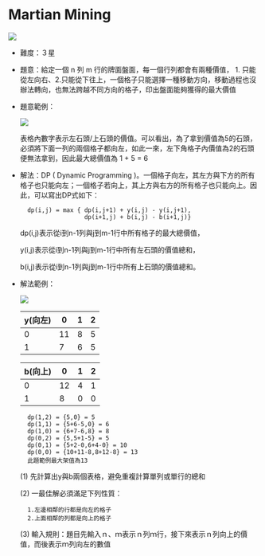 # Martian Mining 

<img src="./Picture1.png">

+ 難度：３星
+ 題意：給定一個 n 列 m 行的牌面盤面，每一個行列都會有兩種價值，  1. 只能從左向右、2.只能從下往上，一個格子只能選擇一種移動方向，移動過程也沒辦法轉向，也無法跨越不同方向的格子，印出盤面能夠獲得的最大價值


+ 題意範例：

    <img src="./Picture2.png">

    表格內數字表示左石頭/上石頭的價值。可以看出，為了拿到價值為5的石頭，必須將下面一列的兩個格子都向左，如此一來，左下角格子內價值為2的石頭便無法拿到，因此最大總價值為 1 + 5 = 6 

+ 解法：DP ( Dynamic Programming )。一個格子向左，其左方與下方的所有格子也只能向左；一個格子若向上，其上方與右方的所有格子也只能向上。因此，可以寫出DP式如下：

        dp(i,j) = max { dp(i,j+1) + y(i,j) - y(i,j+1),
                        dp(i+1,j) + b(i,j) - b(i+1,j)}

    dp(i,j)表示從i到n-1列與j到m-1行中所有格子的最大總價值，
    
    y(i,j)表示從i到n-1列與j到m-1行中所有左石頭的價值總和，

    b(i,j)表示從i到n-1列與j到m-1行中所有上石頭的價值總和。

+ 解法範例：

    <img src="./Picture3.png">

    |y(向左)|0|1|2|
    |----|----|----|----|
    |0|11|8|5|
    |1|7|6|5|

    |b(向上)|0|1|2|
    |----|----|----|----|
    |0|12|4|1|
    |1|8|0|0|

        dp(1,2) = {5,0} = 5
        dp(1,1) = {5+6-5,0} = 6    
        dp(1,0) = {6+7-6,8} = 8
        dp(0,2) = {5,5+1-5} = 5
        dp(0,1) = {5+2-0,6+4-0} = 10
        dp(0,0) = {10+11-8,8+12-8} = 13  
        此題範例最大架值為13
    
    (1) 先計算出y與b兩個表格，避免重複計算單列或單行的總和

    (2) 一最佳解必須滿足下列性質：
        
        1.左邊相鄰的行都是向左的格子
        2.上面相鄰的列都是向上的格子
    (3) 輸入規則：題目先輸入ｎ、ｍ表示ｎ列ｍ行，接下來表示ｎ列向上的價值，而後表示ｍ列向左的數值